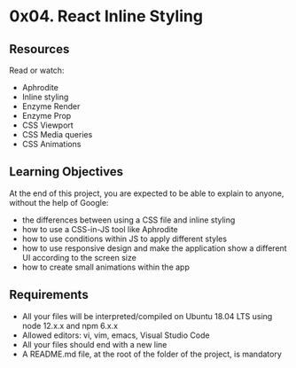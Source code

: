 # 0x04. React Inline Styling

## Resources
Read or watch:

- Aphrodite
- Inline styling
- Enzyme Render
- Enzyme Prop
- CSS Viewport
- CSS Media queries
- CSS Animations
## Learning Objectives
At the end of this project, you are expected to be able to explain to anyone, without the help of Google:

- the differences between using a CSS file and inline styling
- how to use a CSS-in-JS tool like Aphrodite
- how to use conditions within JS to apply different styles
- how to use responsive design and make the application show a different UI according to the screen size
- how to create small animations within the app
## Requirements
- All your files will be interpreted/compiled on Ubuntu 18.04 LTS using node 12.x.x and npm 6.x.x
- Allowed editors: vi, vim, emacs, Visual Studio Code
- All your files should end with a new line
- A README.md file, at the root of the folder of the project, is mandatory